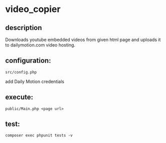 # video_copier
## description
Downloads youtube embedded videos from given html page and uploads it to dailymotion.com video hosting.

## configuration:
```src/config.php```

add Daily Motion credentials

## execute:
```public/Main.php <page url>```

## test:
```composer exec phpunit tests -v```


